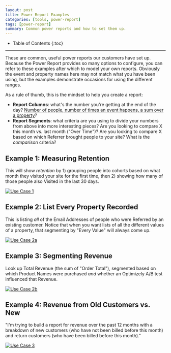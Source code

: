 ```yaml
---
layout: post
title: Power Report Examples
categories: [tools, power-report]
tags: [power-report]
summary: Common power reports and how to set them up.
---
```

* Table of Contents
{:toc}
* * *

These are common, useful power reports our customers have set up. Because the Power Report provides so many options to configure, you can refer to these examples after which to model your own reports. Obviously the event and property names here may not match what you have been using, but the examples demonstrate occasions for using the different ranges.

As a rule of thumb, this is the mindset to help you create a report:

* **Report Columns**: what's the number you're getting at the end of the day? [Number of people, number of times an event happens, a sum over a property][calculations]?
* **Report Segments**: what criteria are you using to divide your numbers from above into more interesting pieces? Are you looking to compare X this month vs. last month ("Over Time")? Are you looking to compare X based on which Referrer brought people to your site? What is the *comparison* criteria?


## Example 1: Measuring Retention

This will show *retention* by 1) grouping people into cohorts based on what month they visited your site for the first time, then 2) showing how many of those people also Visited in the last 30 days.

[![Use Case 1][case-1]][case-1]


## Example 2: List Every Property Recorded

This is listing *all* of the Email Addresses of people who were Referred by an existing customer. Notice that when you want lists of all the different values of a property, that segmenting by "Every Value" will always come up.

[![Use Case 2a][case-2a]][case-2a]


## Example 3: Segmenting Revenue

Look up Total Revenue (the sum of "Order Total"), segmented based on which Product Names were purchased *and* whether an Optimizely A/B test influenced that Revenue.

[![Use Case 2b][case-2b]][case-2b]


## Example 4: Revenue from Old Customers vs. New

"I'm trying to build a report for revenue over the past 12 months with a breakdown of new customers (who have not been billed before this month) and return customers (who have been billed before this month)."

[![Use Case 3][case-3]][case-3]

[case-1]: https://kissmetrics-support-files.s3.amazonaws.com/assets/tools/power-report/01-use-case.png
[case-2a]: https://kissmetrics-support-files.s3.amazonaws.com/assets/tools/power-report/02a-use-case.png
[case-2b]: https://kissmetrics-support-files.s3.amazonaws.com/assets/tools/power-report/02b-use-case.png
[case-3]: https://kissmetrics-support-files.s3.amazonaws.com/assets/tools/power-report/03-use-case.png

[calculations]: /tools/metrics/metric-calculations
